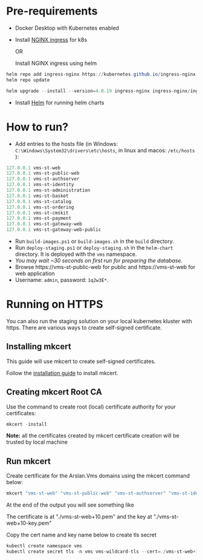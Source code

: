  # Pre-requirements

* Docker Desktop with Kubernetes enabled
* Install [NGINX ingress](https://kubernetes.github.io/ingress-nginx/deploy/) for k8s

    OR

    Install NGINX ingress using helm
```powershell
helm repo add ingress-nginx https://kubernetes.github.io/ingress-nginx
helm repo update

helm upgrade --install --version=4.0.19 ingress-nginx ingress-nginx/ingress-nginx
```
* Install [Helm](https://helm.sh/docs/intro/install/) for running helm charts


# How to run?

* Add entries to the hosts file (in Windows: `C:\Windows\System32\drivers\etc\hosts`, in linux and macos: `/etc/hosts` ):

````powershell
127.0.0.1 vms-st-web
127.0.0.1 vms-st-public-web
127.0.0.1 vms-st-authserver
127.0.0.1 vms-st-identity
127.0.0.1 vms-st-administration
127.0.0.1 vms-st-basket
127.0.0.1 vms-st-catalog
127.0.0.1 vms-st-ordering
127.0.0.1 vms-st-cmskit
127.0.0.1 vms-st-payment
127.0.0.1 vms-st-gateway-web
127.0.0.1 vms-st-gateway-web-public
````

* Run `build-images.ps1` or `build-images.sh` in the `build` directory.
* Run `deploy-staging.ps1` or `deploy-staging.sh` in the `helm-chart` directory. It is deployed with the `vms` namespace.
* *You may wait ~30 seconds on first run for preparing the database*.
* Browse https://vms-st-public-web for public and https://vms-st-web for web application
* Username: `admin`, password: `1q2w3E*`.

# Running on HTTPS

You can also run the staging solution on your local kubernetes kluster with https. There are various ways to create self-signed certificate. 

## Installing mkcert
This guide will use mkcert to create self-signed certificates.

Follow the [installation guide](https://github.com/FiloSottile/mkcert#installation) to install mkcert.

## Creating mkcert Root CA
Use the command to create root (local) certificate authority for your certificates:
```powershell
mkcert -install
```

**Note:** all the certificates created by mkcert certificate creation will be trusted by local machine

## Run mkcert

Create certificate for the Arslan.Vms domains using the mkcert command below:
```powershell
mkcert "vms-st-web" "vms-st-public-web" "vms-st-authserver" "vms-st-identity" "vms-st-administration" "vms-st-basket" "vms-st-catalog" "vms-st-ordering" "vms-st-cmskit" "vms-st-payment" "vms-st-gateway-web" "vms-st-gateway-web-public"
```

At the end of the output you will see something like

The certificate is at "./vms-st-web+10.pem" and the key at "./vms-st-web+10-key.pem"

Copy the cert name and key name below to create tls secret

```powershell
kubectl create namespace vms
kubectl create secret tls -n vms vms-wildcard-tls --cert=./vms-st-web+10.pem  --key=./vms-st-web+10-key.pem
```
